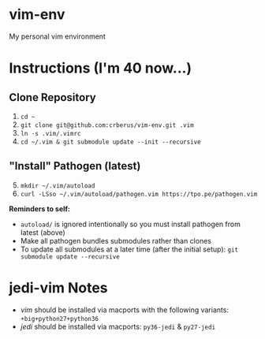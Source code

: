 # vim-env
My personal vim environment

# Instructions (I'm 40 now...)

## Clone Repository
1. `cd ~`
2. `git clone git@github.com:crberus/vim-env.git .vim`
3. `ln -s .vim/.vimrc`
4. `cd ~/.vim & git submodule update --init --recursive`

## "Install" Pathogen (latest)
5. `mkdir ~/.vim/autoload`
6. `curl -LSso ~/.vim/autoload/pathogen.vim https://tpo.pe/pathogen.vim`

**Reminders to self:**
- `autoload/` is ignored intentionally so you must install pathogen from
  latest (above)
- Make all pathogen bundles submodules rather than clones
- To update all submodules at a later time (after the initial setup):
  `git submodule update --recursive`

# jedi-vim Notes
- *vim* should be installed via macports with the following variants:
    `+big+python27+python36`
- *jedi* should be installed via macports: `py36-jedi` & `py27-jedi`
